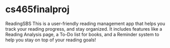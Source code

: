 # cs465finalproj
ReadingSBS
This  is a user-friendly reading management app that helps you track your reading progress, and stay organized. It includes features like a Reading Analysis page, a To-Do list for books, and a Reminder system to help you stay on top of your reading goals!